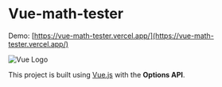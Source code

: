 # Vue-math-tester

Demo: [https://vue-math-tester.vercel.app/](https://vue-math-tester.vercel.app/)

![Vue Logo](https://vuejs.org/images/logo.png)

This project is built using [Vue.js](https://vuejs.org/) with the **Options API**.